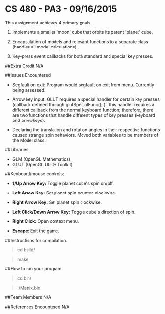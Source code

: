 CS 480 - PA3 - 09/16/2015
===
This assignment achieves 4 primary goals.

1. Implements a smaller 'moon' cube that orbits its parent 'planet' cube.

2. Encapsulation of models and relevant functions to a separate class (handles all model calculations).

3. Key-press event callbacks for both standard and special key presses.

##Extra Credit
N/A

##Issues Encountered
- Segfault on exit: Program would segfault on exit from  menu. Currently being assessed.

- Arrow key input: GLUT requires a special handler for certain key presses (callback defined through glutSpecialFunc(); ). This handler requires a different callback from the normal keyboard function; therefore, there are two functions that handle different types of key presses (keyboard and arrowkeys).

- Declaring the translation and rotation angles in their respective functions caused strange spin behaviors. Moved both variables to be members of the Model class.

##Libraries
- GLM (OpenGL Mathematics)
- GLUT (OpenGL Utility Toolkit)

##Keyboard/mouse controls:
- **1/Up Arrow Key:** Toggle planet cube's spin on/off.

- **Left Arrow Key:** Set planet spin counter-clockwise.

- **Right Arrow Key:** Set planet spin clockwise.

- **Left Click/Down Arrow Key:** Toggle cube's direction of spin.

- **Right Click:** Open context menu.

- **Escape:** Exit the game.

##Instructions for compilation.
>cd build/

>make

##How to run your program.
>cd bin/

>./Matrix.bin

##Team Members
N/A

##References Encountered
N/A

